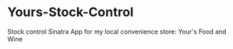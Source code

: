 # Yours-Stock-Control
Stock control Sinatra App for my local convenience store: Your's Food and Wine
